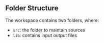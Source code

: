 ## Folder Structure

The workspace contains two folders, where:

- `src`: the folder to maintain sources
- `lib`: contains input output files

